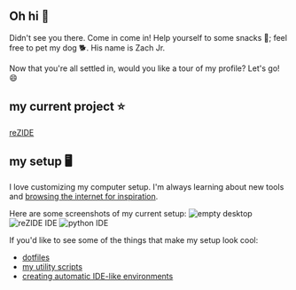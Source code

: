 ## Oh hi 👋
Didn't see you there. Come in come in! Help yourself to some snacks 🍰; feel free to pet my dog 🐕. His name is Zach Jr.

Now that you're all settled in, would you like a tour of my profile? Let's go! 😄

## my current project ⭐
[reZIDE][rezide] 

## my setup 🖥️
I love customizing my computer setup. I'm always learning about new tools and [browsing the internet for inspiration](reddit.com/r/unixporn).

Here are some screenshots of my current setup:
![empty desktop](empty_desktop.png)
![reZIDE IDE](rezide_ide.png)
![python IDE](python_ide.png)


If you'd like to see some of the things that make my setup look cool:
* [dotfiles][dotfiles]
* [my utility scripts][utils]
* [creating automatic IDE-like environments][rezide]


<!--
**abstractlyZach/abstractlyZach** is a ✨ _special_ ✨ repository because its `README.md` (this file) appears on your GitHub profile.

Here are some ideas to get you started:

- 🔭 I’m currently working on ...
- 🌱 I’m currently learning ...
- 👯 I’m looking to collaborate on ...
- 🤔 I’m looking for help with ...
- 💬 Ask me about ...
- 📫 How to reach me: ...
- 😄 Pronouns: ...
- ⚡ Fun fact: ...
-->

[rezide]: https://github.com/abstractlyZach/reZIDE
[dotfiles]: https://github.com/abstractlyZach/dotfiles
[utils]: https://github.com/abstractlyZach/utils
